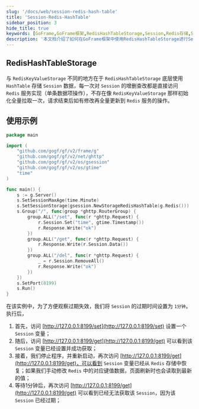 ```yaml
---
slug: '/docs/web/session-redis-hash-table'
title: 'Session-Redis-HashTable'
sidebar_position: 3
hide_title: true
keywords: [GoFrame,GoFrame框架,RedisHashTableStorage,Session,Redis存储,Session管理,Go开发,Web开发,Session过期,Session示例]
description: '本文档介绍了如何在GoFrame框架中使用RedisHashTableStorage进行Session管理，区别于RedisKeyValueStorage，该方法直接通过Redis服务进行操作，无需全量拉取。通过示例代码，展示了基本的Session设置、获取和删除操作，以及如何在GoFrame中集成这个功能。'
---
```


## RedisHashTableStorage

与 `RedisKeyValueStorage` 不同的地方在于 `RedisHashTableStorage` 底层使用 `HashTable` 存储 `Session` 数据，每一次对 `Session` 的增删查改都是直接访问 `Redis` 服务实现（单条数据项操作），不存在像 `RedisKeyValueStorage` 那样初始化全量拉取一次，请求结束后如有修改再全量更新到 `Redis` 服务的操作。

## 使用示例

```go
package main

import (
    "github.com/gogf/gf/v2/frame/g"
    "github.com/gogf/gf/v2/net/ghttp"
    "github.com/gogf/gf/v2/os/gsession"
    "github.com/gogf/gf/v2/os/gtime"
    "time"
)

func main() {
    s := g.Server()
    s.SetSessionMaxAge(time.Minute)
    s.SetSessionStorage(gsession.NewStorageRedisHashTable(g.Redis()))
    s.Group("/", func(group *ghttp.RouterGroup) {
        group.ALL("/set", func(r *ghttp.Request) {
            r.Session.Set("time", gtime.Timestamp())
            r.Response.Write("ok")
        })
        group.ALL("/get", func(r *ghttp.Request) {
            r.Response.Write(r.Session.Data())
        })
        group.ALL("/del", func(r *ghttp.Request) {
            _ = r.Session.RemoveAll()
            r.Response.Write("ok")
        })
    })
    s.SetPort(8199)
    s.Run()
}
```

在该实例中，为了方便观察过期失效，我们将 `Session` 的过期时间设置为 `1分钟`。执行后，

1. 首先，访问 [http://127.0.0.1:8199/set](http://127.0.0.1:8199/set) 设置一个 `Session` 变量；
2. 随后，访问 [http://127.0.0.1:8199/get](http://127.0.0.1:8199/get) 可以看到该 `Session` 变量已经设置并成功获取；
3. 接着，我们停止程序，并重新启动，再次访问 [http://127.0.0.1:8199/get](http://127.0.0.1:8199/get)，可以看到 `Session` 变量已经从 `Redis` 存储中恢复；如果我们手动修改 `Redis` 中的对应键值数据，页面刷新时也会读取到最新的值；
4. 等待1分钟后，再次访问 [http://127.0.0.1:8199/get](http://127.0.0.1:8199/get) 可以看到已经无法获取该 `Session`，因为该 `Session` 已经过期；